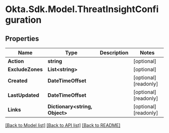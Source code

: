 # Okta.Sdk.Model.ThreatInsightConfiguration

## Properties

Name | Type | Description | Notes
------------ | ------------- | ------------- | -------------
**Action** | **string** |  | [optional] 
**ExcludeZones** | **List&lt;string&gt;** |  | [optional] 
**Created** | **DateTimeOffset** |  | [optional] [readonly] 
**LastUpdated** | **DateTimeOffset** |  | [optional] [readonly] 
**Links** | **Dictionary&lt;string, Object&gt;** |  | [optional] [readonly] 

[[Back to Model list]](../README.md#documentation-for-models) [[Back to API list]](../README.md#documentation-for-api-endpoints) [[Back to README]](../README.md)

